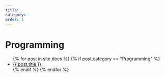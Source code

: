 ```yaml
---
title: 
category:
order: 1
---
```


# Programming

<ul>
  {% for post in site.docs %}
	{% if post.category == "Programming" %}
		<li><a href="{{ site.baseurl }}{{ post.url }}">{{ post.title }}</a></li>
	{% endif %}
  {% endfor %}
</ul>